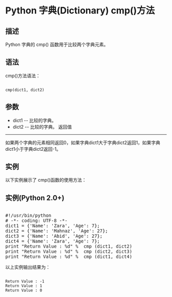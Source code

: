 Python 字典(Dictionary) cmp()方法
=============================

  描述
--

 Python 字典的 cmp() 函数用于比较两个字典元素。

 语法
--

 cmp()方法语法：

 
```

cmp(dict1, dict2)

```

 参数
--

  * dict1 -- 比较的字典。
 * dict2 -- 比较的字典。
  返回值
---

 如果两个字典的元素相同返回0，如果字典dict1大于字典dict2返回1，如果字典dict1小于字典dict2返回-1。

 实例
--

 以下实例展示了 cmp()函数的使用方法：

  实例(Python 2.0+)
---------------

 <pre>

#!/usr/bin/python
# -*- coding: UTF-8 -*-
dict1 = {'Name': 'Zara', 'Age': 7};
dict2 = {'Name': 'Mahnaz', 'Age': 27};
dict3 = {'Name': 'Abid', 'Age': 27};
dict4 = {'Name': 'Zara', 'Age': 7};
print "Return Value : %d" %  cmp (dict1, dict2)
print "Return Value : %d" %  cmp (dict2, dict3)
print "Return Value : %d" %  cmp (dict1, dict4)
</pre>

 以上实例输出结果为：

 
```

Return Value : -1
Return Value : 1
Return Value : 0

```